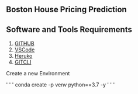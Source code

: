 ## Boston House Pricing Prediction

## Software and Tools Requirements

1. [GITHUB](https://github.com)
2. [VSCode](https://code.visualstudio.com)
3. [Heruko](https://heruko.com)
4. [GITCLI](https://git-scm.com/book/en/v2/Getting-Started-The-Command-Line)

Create a new Environment

' ' '
conda create -p venv python==3.7 -y
' ' '

